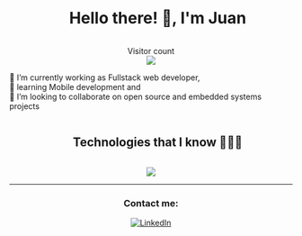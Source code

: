 <div id="user-content-toc">
  <ul align="center">
    <summary><h1 style="display: inline-block">Hello there! 👋, I'm Juan</h1></summary>
  </ul>
</div>


<p align="center"> 
  <div align="center">Visitor count</div>
  <div align="center">
    <img src="https://profile-counter.glitch.me/EscamillaJuan/count.svg"/>
  </div> 
</p>

🔭 I’m currently working as Fullstack web developer,  
🌱 learning Mobile development and  
👯 I’m looking to collaborate on open source and embedded systems projects

<div id="user-content-toc">
  <ul align="center">
    <summary><h2 style="display: inline-block">Technologies that I know 👨🏻‍💻</h2></summary>
  </ul>
</div>
<!--tech stack icons-->
<p align="center">
  <a href="https://skillicons.dev">
    <img src="https://skillicons.dev/icons?i=git,c,cpp,express,github,html,java,js,linux,mongodb,sqlite,nodejs,python,react,ts,matlab,raspberrypi&perline=14" />
  </a>
</p>

<div align="center">

---
### Contact me:

<a href="https://www.linkedin.com/in/juan-escamilla-258044218?lipi=urn%3Ali%3Apage%3Ad_flagship3_profile_view_base_contact_details%3BDanlecCBQwml6DfZolxu4w%3D%3D" target="_blank"><img src="https://img.shields.io/badge/LinkedIn-%230077B5.svg?&style=flat-square&logo=linkedin&logoColor=white" alt="LinkedIn"></a>

</div>

